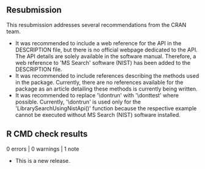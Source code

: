 ## Resubmission

This resubmission addresses several recommendations from the CRAN team.

* It was recommended to include a web reference for the API in the DESCRIPTION
file, but there is no official webpage dedicated to the API. The API details are
solely available in the software manual. Therefore, a web reference to 'MS
Search' software (NIST) has been added to the DESCRIPTION file.
* It was recommended to include references describing the methods used in the
package. Currently, there are no references available for the package as an
article detailing these methods is currently being written.
* It was recommended to replace '\dontrun' with '\donttest' where possible.
Currently, '\dontrun' is used only for the 'LibrarySearchUsingNistApi()'
function because the respective example cannot be executed without MS Search
(NIST) software installed.



## R CMD check results

0 errors | 0 warnings | 1 note

* This is a new release.
